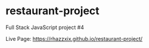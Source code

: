 # restaurant-project
Full Stack JavaScript project #4


Live Page: 
https://rhazzxix.github.io/restaurant-project/

